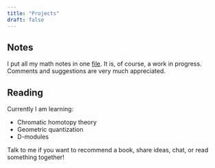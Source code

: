 ```yaml
---
title: "Projects"
draft: false
---
```


## Notes

I put all my math notes in one [file](/website/all.pdf). It is, of course, a work in progress. Comments and suggestions are very much appreciated. 


## Reading

Currently I am learning:
- Chromatic homotopy theory
- Geometric quantization
- D-modules

Talk to me if you want to recommend a book, share ideas, chat, or read something together!
